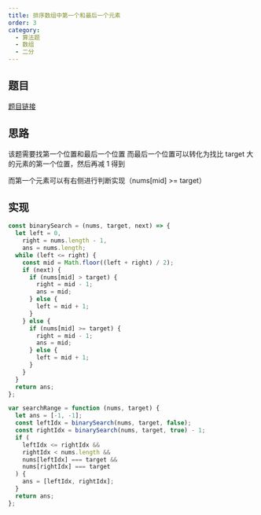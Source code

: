 ```yaml
---
title: 排序数组中第一个和最后一个元素
order: 3
category:
  - 算法题
  - 数组
  - 二分
---
```


## 题目

[题目链接](https://leetcode.cn/problems/find-first-and-last-position-of-element-in-sorted-array/)

## 思路

该题需要找第一个位置和最后一个位置
而最后一个位置可以转化为找比 target 大的元素的第一个位置，然后再减 1 得到

而第一个元素可以有右侧进行判断实现（nums[mid] >= target）

## 实现

```js
const binarySearch = (nums, target, next) => {
  let left = 0,
    right = nums.length - 1,
    ans = nums.length;
  while (left <= right) {
    const mid = Math.floor((left + right) / 2);
    if (next) {
      if (nums[mid] > target) {
        right = mid - 1;
        ans = mid;
      } else {
        left = mid + 1;
      }
    } else {
      if (nums[mid] >= target) {
        right = mid - 1;
        ans = mid;
      } else {
        left = mid + 1;
      }
    }
  }
  return ans;
};

var searchRange = function (nums, target) {
  let ans = [-1, -1];
  const leftIdx = binarySearch(nums, target, false);
  const rightIdx = binarySearch(nums, target, true) - 1;
  if (
    leftIdx <= rightIdx &&
    rightIdx < nums.length &&
    nums[leftIdx] === target &&
    nums[rightIdx] === target
  ) {
    ans = [leftIdx, rightIdx];
  }
  return ans;
};
```
